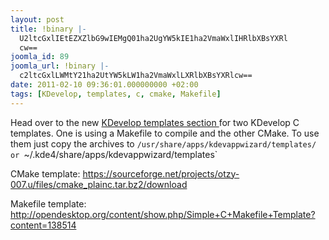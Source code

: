 ```yaml
---
layout: post
title: !binary |-
  U2ltcGxlIEtEZXZlbG9wIEMgQ01ha2UgYW5kIE1ha2VmaWxlIHRlbXBsYXRl
  cw==
joomla_id: 89
joomla_url: !binary |-
  c2ltcGxlLWMtY21ha2UtYW5kLW1ha2VmaWxlLXRlbXBsYXRlcw==
date: 2011-02-10 09:36:01.000000000 +02:00
tags: [KDevelop, templates, c, cmake, Makefile]
---
```

Head over to the new <a href="downloads/category/9-kdevelop-templates">KDevelop templates section </a>for two KDevelop C templates.
One is using a Makefile to compile and the other CMake.
To use them just copy the archives to `/usr/share/apps/kdevappwizard/templates/
or `~/.kde4/share/apps/kdevappwizard/templates`

CMake template: <a href="https://sourceforge.net/projects/otzy-007.u/files/cmake_plainc.tar.bz2/download">https://sourceforge.net/projects/otzy-007.u/files/cmake_plainc.tar.bz2/download</a>

Makefile template: <a href="http://opendesktop.org/content/show.php/Simple+C+Makefile+Template?content=138514" target="_blank">http://opendesktop.org/content/show.php/Simple+C+Makefile+Template?content=138514</a>
